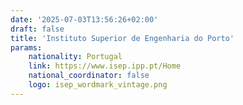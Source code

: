 ```yaml
---
date: '2025-07-03T13:56:26+02:00'
draft: false
title: 'Instituto Superior de Engenharia do Porto'
params:
    nationality: Portugal
    link: https://www.isep.ipp.pt/Home
    national_coordinator: false
    logo: isep_wordmark_vintage.png
---
```


